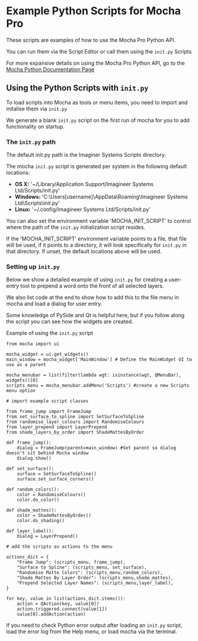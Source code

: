 # Example Python Scripts for Mocha Pro

These scripts are examples of how to use the Mocha Pro Python API.

You can run them via the Script Editor or call them using the `init.py` Scripts

For more expansive details on using the Mocha Pro Python API, go to the [Mocha Python Documentation Page](https://borisfx.com/support/documentation/mocha/python/)

## Using the Python Scripts with `init.py`

To load scripts into Mocha as tools or menu items, you need to import and initalise them via `init.py`

We generate a blank `init.py` script on the first run of mocha for you to add functionality on startup.

### The `init.py` path

The default init.py path is the Imaginer Systems Scripts directory.

The mocha `init.py` script is generated per system in the following default locations:

-   **OS X:** '~/Library/Application Support/Imagineer Systems Ltd/Scripts/init.py'
-   **Windows:** 'C:\\Users\[username]\\AppData\\Roaming\\Imagineer Systems Ltd\\Scripts\\init.py'
-   **Linux:** '~/.config/Imagineer Systems Ltd/Scripts/init.py'

You can also set the environment variable 'MOCHA_INIT_SCRIPT' to control where the path of the `init.py` initialization script resides.

If the 'MOCHA_INIT_SCRIPT' environment variable points to a file, that file will be used, if it points to a directory, it will look specifically for `init.py` in that directory.
If unset, the default locations above will be used.

### Setting up `init.py`

Below we show a detailed example of using `init.py` for creating a user-entry tool to prepend a word onto the front of all selected layers.

We also list code at the end to show how to add this to the file menu in mocha and load a dialog for user entry.

Some knowledge of PySide and Qt is helpful here, but if you follow along the script you can see how the widgets are created.

Example of using the `init.py` script

```python:
from mocha import ui

mocha_widget = ui.get_widgets()
main_window = mocha_widget['MainWindow'] # Define the MainWidget UI to use as a parent

mocha_menubar = list(filter(lambda wgt: isinstance(wgt, QMenuBar), widgets))[0]
scripts_menu = mocha_menubar.addMenu('Scripts') #create a new Scripts menu option

# import example script classes

from frame_jump import FrameJump
from set_surface_to_spline import SetSurfaceToSpline
from randomise_layer_colours import RandomiseColours
from layer_prepend import LayerPrepend
from shade_layers_by_order import ShadeMattesByOrder

def frame_jump():
    dialog = FrameJump(parent=main_window) #Set parent so dialog doesn't sit behind Mocha window
    dialog.show()

def set_surface():
    surface = SetSurfaceToSpline()
    surface.set_surface_corners()

def random_colors():
    color = RandomiseColours()
    color.do_color()

def shade_mattes():
    color = ShadeMattesByOrder()
    color.do_shading()

def layer_label():
    dialog = LayerPrepend()

# add the scripts as actions to the menu

actions_dict = {
    "Frame Jump": (scripts_menu, frame_jump),
    "Surface to Spline": (scripts_menu, set_surface),
    "Randomise Matte Colors": (scripts_menu,random_colors),
    "Shade Mattes By Layer Order": (scripts_menu,shade_mattes),
    "Prepend Selected Layer Names": (scripts_menu,layer_label),
}

for key, value in list(actions_dict.items()):
    action = QAction(key, value[0])
    action.triggered.connect(value[1])
    value[0].addAction(action)
```

If you need to check Python error output after loading an `init.py` script, load the error log from the Help menu, or load mocha via the terminal.
